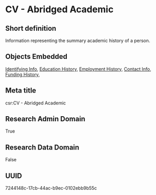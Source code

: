 # CV - Abridged Academic
## Short definition
Information representing the summary academic history of a person.
## Objects Embedded
[Identifying Info](https://github.com/EuroCRIS/CASRAI-Dictionairies/blob/main/Templates/Identifying%20Info.md), [Education History](https://github.com/EuroCRIS/CASRAI-Dictionairies/blob/main/Templates/Education%20History.md), [Employment History](https://github.com/EuroCRIS/CASRAI-Dictionairies/blob/main/Templates/Employment%20History.md), [Contact Info](https://github.com/EuroCRIS/CASRAI-Dictionairies/blob/main/Templates/Contact%20Info.md), [Funding History](https://github.com/EuroCRIS/CASRAI-Dictionairies/blob/main/Templates/Funding%20History.md), 
## Meta title
csr:CV - Abridged Academic
## Research Admin Domain
True
## Research Data Domain
False
## UUID
7244148c-17cb-44ac-b9ec-0102ebb9b55c
